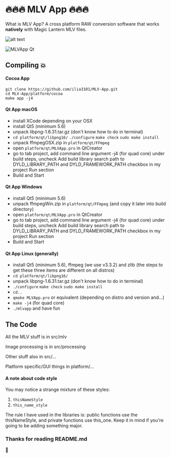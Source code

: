 # :fire::fire::fire: MLV App :fire::fire::fire:
What is MLV App? A cross platform RAW conversion software that works **natively** with Magic Lantern MLV files.

![alt text](https://lh3.googleusercontent.com/EGTIEU_0cN_R37hNtEs7pYviCAUvlgoL4TjzpSxT69BzHJhRLdnDv_xuRTCdSqaaP-wHDFjay5eQ699qGIluiv4OCYkXfcPFvig5GXU9JCTRCrpzs75twn5PMwt8hv41XffPM3246hRjYfqhq-eqc1n_lB1uZStWbLMjsIDVWGkCVL8_f3wP_QozV8UsVtCwx8nH7VpK3-qqnfLYGLYVkd6KlQws2BmhCjJPrWtn2mZ1-uu7EJ1M1q4cRaRKedbpE4trdd5soISO1NRXzB4yAgWzPcoWRFadq2hyMgJMfCbPZqWF7wra3BjDfOab42ddS76vB-vU-mvUfjENPULucPlrv0hFVxIcCssPU2XX7QhTXZ_DWKFru9Ng5O0v8szjUIjJHuIeddn-rv4Vpx_65tBhOvTcBwvBENqbFCn2zS26vhiglfDqSVSdLxs-v0QvsuBXfljrBi3AU6X_WLw9DOkHba676BScWmNczdBdBHY_gtxApiSOnxGRI05ENgkgq2UmAkWns8PfE6jCcY42x7Ua1I2LxucISeFZGf62EcLw0NSUsO6-oh50WPHVYREmBdbIp-Ah=w1439-h1225)

![MLVApp Qt](https://image.ibb.co/h5tJ0m/Bildschirmfoto.png)

## Compiling :collision:
#### Cocoa App
```
git clone https://github.com/ilia3101/MLV-App.git
cd MLV-App/platform/cocoa
make app -j4
```

#### Qt App macOS
- install XCode depending on your OSX
- install Qt5 (minimum 5.6)
- unpack libpng-1.6.31.tar.gz (don't know how to do in terminal)
- `cd platform/qt/libpng16/` `./configure`    `make check`     `sudo make install`
- unpack ffmpegOSX.zip in `platform/qt/FFmpeg`
- open `platform/qt/MLVApp.pro` in QtCreator
- go to tab project, add command line argument -j4 (for quad core) under build steps, uncheck Add build library search path to DYLD_LIBRARY_PATH and DYLD_FRAMEWORK_PATH checkbox in my project Run section
- Build and Start

#### Qt App Windows
- install Qt5 (minimum 5.6)
- unpack ffmpegWin.zip in `platform/qt/FFmpeg` (and copy it later into build directory)
- open `platform/qt/MLVApp.pro` in QtCreator
- go to tab project, add command line argument -j4 (for quad core) under build steps, uncheck Add build library search path to DYLD_LIBRARY_PATH and DYLD_FRAMEWORK_PATH checkbox in my project Run section
- Build and Start

#### Qt App Linux (generally)
- install Qt5 (minimum 5.6), ffmpeg (we use v3.3.2) and zlib (the steps to get these three items are different on all distros)
- `cd platform/qt/libpng16/`
- unpack libpng-1.6.31.tar.gz (don't know how to do in terminal)
- `./configure`    `make check`     `sudo make install`
- `cd..`
- `qmake MLVApp.pro` or equivalent (depending on distro and version and...)
- `make -j4` (for quad core)
- `./mlvapp` and have fun

## The Code
All the MLV stuff is in src/mlv

Image processing is in src/processing

Other stuff also in src/...

Platform specific/GUI things in platform/...

#### A note about code style
You may notice a strange mixture of these styles: 
1. `thisNameStyle`
2. `this_name_style`

The rule I have used in the libraries is: public functions use the thisNameStyle, and private functions use this_one.
Keep it in mind if you're going to be adding something major.

### Thanks for reading README.md

:frog:
